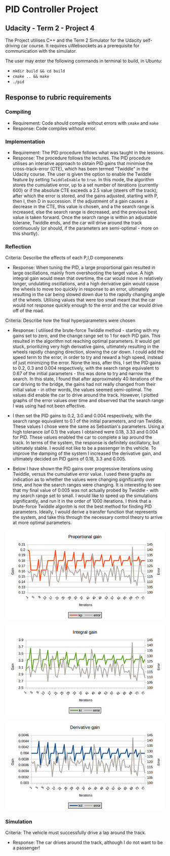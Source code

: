 # PID Controller Project
## Udacity - Term 2 - Project 4

The Project utilises C++ and the Term 2 Simulator for the Udacity self-driving car course. It requires uWebsockets as a prerequisite for communication with the simulator.

The user may enter the following commands in terminal to build, in Ubuntu:
* `mkdir build && cd build`
* `cmake .. && make`
* `./pid`

## Response to rubric requirements
### Compiling
* Requirement: Code should compile without errors with `cmake` and `make`
* Response: Code compiles without error.

### Implementation
* Requirement: The PID procedure follows what was taught in the lessons.
* Response: The procedure follows the lectures. The PID procedure utilises an interative approach to obtain PID gains that minimise the cross-track-error (CTE), which has been termed "Twiddle" in the Udacity course. The user is given the option to enable the Twiddle feature by setting `TwiddleEnable` to `true`. In this mode, the algorithm stores the cumulative error, up to a set number of iterations (currently 600) or if the absolute CTE exceeds a 2.5 value (steers off the track), after which the error is stored, and the gains adjusted, starting with P, then I, then D in succession. If the adjustment of a gain causes a decrease in the CTE, this value is chosen, and a the search range is increased, else the search range is decreased, and the previous best value is taken forward. Once the search range is within an adjustable tolerane, Twiddle ends, and the car will drive around the track continuously (or should, if the parameters are semi-optimal - more on this shortly).

### Reflection
Criteria: Describe the effects of each P,I,D componenets
* Response: When tuning the PID, a large proportional gain resulted in large oscillations, mainly from overshooting the target value. A high integral gain would mean that overtime, the car would move in relatively longer, undulating oscillations, and a high derivative gain would cause the wheels to move too quickly in response to an error, ultimately resulting in the car being slowed down due to the rapidly changing angle of the wheels. Utilising values that were too small meant that the car would not response quickly enough to the error and the car would drive off of the road.

Criteria: Describe how the final hyperparameters were chosen
* Response: I utilised the brute-force Twiddle method - starting with my gains set to zero, and the change range set to 1 for each PID gain. This resulted in the algorithm not reaching optimal parameters. It would get stuck, prioritizing very high derivative gains, ultimately resulting in the wheels rapidly changing direction, slowing the car down. I could add the speed term to the error, in order to try and reward a high speed, instead of just minimizing the error. None the less, after this, I set the PID gains to 0.2, 0.3 and 0.004 respectively, with the search range equivalent to 0.67 of the initial parameters - this was done to try and narrow the search. In this state, I found that after approximately 40 iterations of the car driving to the bridge, the gains had not really changed from their initial value - in other words, the values seemed semi-optimal. The values did enable the car to drive around the track. However, I plotted graphs of the error values over time and observed that the search range I was using had not been effective.

* I then set the PID gains to 0.2, 3.0 and 0.004 respectively, with the search range equivalent to 0.1 of the initial parameters, and ran Twiddle. These values I chose were the same as Sebastian's parameters. Using a high tolerance (of 0.1) the values I obtained were 0.18, 3.33 and 0.004 for PID. These values enabled the car to complete a lap around the track. In terms of the system, the response is definitely oscillatory, but ultimately stable. I would not like to be a passenger in ths vehicle. To improve the damping of the system I increased the derivative gain, and ultimately decided on PID gains of 0.18, 3.3 and 0.005.

* Below I have shown the PID gains over progressive iterations using Twiddle, versus the cumulative error value. I used these graphs as indication as to whether the values were changing significantly over time, and how the search ranges were changing. It is interesting to see that my final value of 0.005 was not actually probed by Twiddle - with my search range set to small. I would like to speed up the simulations significantly, and run it in the order of 1000 iterations. I think that a brute-force Twiddle algoritm is not the best method for finding PID parameters. Ideally, I would derive a transfer function that represents the system, and take this through the necessary control theory to arrive at more optimal parameters.

![Alt text](Images/kp.png)

![Alt text](Images/ki.png)

![Alt text](Images/kd.png)

### Simulation
Criteria: The vehicle must successfully drive a lap around the track.
* Response: The car drives around the track, although I do not want to be a passenger!
